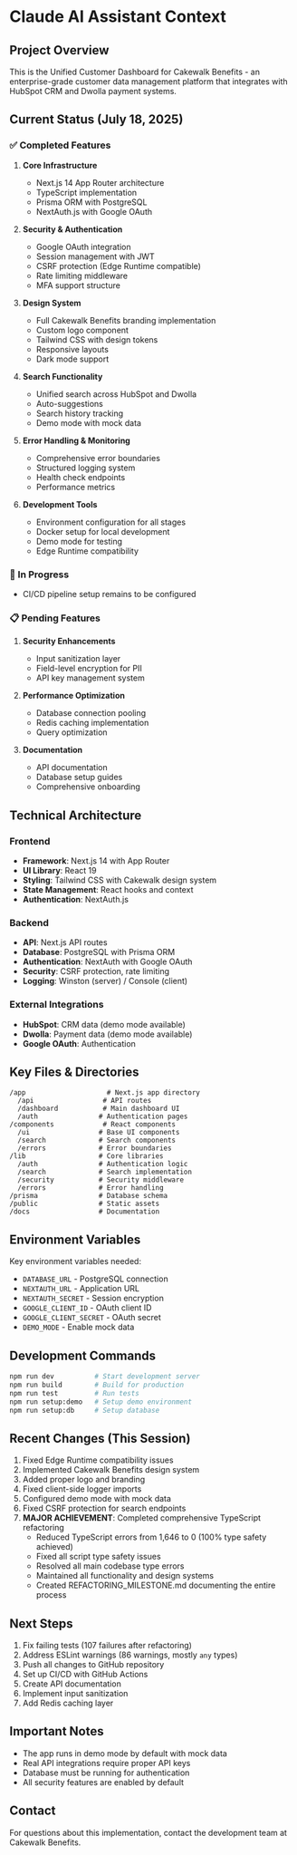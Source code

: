# Claude AI Assistant Context

## Project Overview

This is the Unified Customer Dashboard for Cakewalk Benefits - an enterprise-grade customer data management platform that integrates with HubSpot CRM and Dwolla payment systems.

## Current Status (July 18, 2025)

### ✅ Completed Features

1. **Core Infrastructure**
   - Next.js 14 App Router architecture
   - TypeScript implementation
   - Prisma ORM with PostgreSQL
   - NextAuth.js with Google OAuth

2. **Security & Authentication**
   - Google OAuth integration
   - Session management with JWT
   - CSRF protection (Edge Runtime compatible)
   - Rate limiting middleware
   - MFA support structure

3. **Design System**
   - Full Cakewalk Benefits branding implementation
   - Custom logo component
   - Tailwind CSS with design tokens
   - Responsive layouts
   - Dark mode support

4. **Search Functionality**
   - Unified search across HubSpot and Dwolla
   - Auto-suggestions
   - Search history tracking
   - Demo mode with mock data

5. **Error Handling & Monitoring**
   - Comprehensive error boundaries
   - Structured logging system
   - Health check endpoints
   - Performance metrics

6. **Development Tools**
   - Environment configuration for all stages
   - Docker setup for local development
   - Demo mode for testing
   - Edge Runtime compatibility

### 🚧 In Progress

- CI/CD pipeline setup remains to be configured

### 📋 Pending Features

1. **Security Enhancements**
   - Input sanitization layer
   - Field-level encryption for PII
   - API key management system

2. **Performance Optimization**
   - Database connection pooling
   - Redis caching implementation
   - Query optimization

3. **Documentation**
   - API documentation
   - Database setup guides
   - Comprehensive onboarding

## Technical Architecture

### Frontend

- **Framework**: Next.js 14 with App Router
- **UI Library**: React 19
- **Styling**: Tailwind CSS with Cakewalk design system
- **State Management**: React hooks and context
- **Authentication**: NextAuth.js

### Backend

- **API**: Next.js API routes
- **Database**: PostgreSQL with Prisma ORM
- **Authentication**: NextAuth with Google OAuth
- **Security**: CSRF protection, rate limiting
- **Logging**: Winston (server) / Console (client)

### External Integrations

- **HubSpot**: CRM data (demo mode available)
- **Dwolla**: Payment data (demo mode available)
- **Google OAuth**: Authentication

## Key Files & Directories

```
/app                    # Next.js app directory
  /api                 # API routes
  /dashboard           # Main dashboard UI
  /auth               # Authentication pages
/components            # React components
  /ui                 # Base UI components
  /search             # Search components
  /errors             # Error boundaries
/lib                  # Core libraries
  /auth               # Authentication logic
  /search             # Search implementation
  /security           # Security middleware
  /errors             # Error handling
/prisma               # Database schema
/public               # Static assets
/docs                 # Documentation
```

## Environment Variables

Key environment variables needed:

- `DATABASE_URL` - PostgreSQL connection
- `NEXTAUTH_URL` - Application URL
- `NEXTAUTH_SECRET` - Session encryption
- `GOOGLE_CLIENT_ID` - OAuth client ID
- `GOOGLE_CLIENT_SECRET` - OAuth secret
- `DEMO_MODE` - Enable mock data

## Development Commands

```bash
npm run dev          # Start development server
npm run build        # Build for production
npm run test         # Run tests
npm run setup:demo   # Setup demo environment
npm run setup:db     # Setup database
```

## Recent Changes (This Session)

1. Fixed Edge Runtime compatibility issues
2. Implemented Cakewalk Benefits design system
3. Added proper logo and branding
4. Fixed client-side logger imports
5. Configured demo mode with mock data
6. Fixed CSRF protection for search endpoints
7. **MAJOR ACHIEVEMENT**: Completed comprehensive TypeScript refactoring
   - Reduced TypeScript errors from 1,646 to 0 (100% type safety achieved)
   - Fixed all script type safety issues
   - Resolved all main codebase type errors
   - Maintained all functionality and design systems
   - Created REFACTORING_MILESTONE.md documenting the entire process

## Next Steps

1. Fix failing tests (107 failures after refactoring)
2. Address ESLint warnings (86 warnings, mostly `any` types)
3. Push all changes to GitHub repository
4. Set up CI/CD with GitHub Actions
5. Create API documentation
6. Implement input sanitization
7. Add Redis caching layer

## Important Notes

- The app runs in demo mode by default with mock data
- Real API integrations require proper API keys
- Database must be running for authentication
- All security features are enabled by default

## Contact

For questions about this implementation, contact the development team at Cakewalk Benefits.
